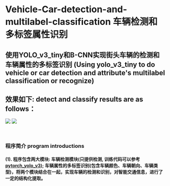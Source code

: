 # Vehicle-Car-detection-and-multilabel-classification 车辆检测和多标签属性识别
## 使用YOLO_v3_tiny和B-CNN实现街头车辆的检测和车辆属性的多标签识别 (Using yolo_v3_tiny to do vehicle or car detection and attribute's multilabel classification or recognize)

## 效果如下: detect and classify results are as follows： </br>
![](https://github.com/CaptainEven/Vehicle-Car-detection-and-multilabel-classification/blob/master/test_result/test_5.jpg)
![](https://github.com/CaptainEven/Vehicle-Car-detection-and-multilabel-classification/blob/master/test_result/test_17.jpg)


</br>

### 程序简介 program introductions
#### (1). 程序包含两大模块: 车辆检测模块(只提供检测, 训练代码可以参考[pytorch_yolo_v3](https://github.com/eriklindernoren/PyTorch-YOLOv3#train)); 车辆属性的多标签识别(包含车辆颜色、车辆朝向、车辆类型)，将两个模块结合在一起，实现车辆的检测和识别，对智能交通信息，进行了一定的结构化提取。
